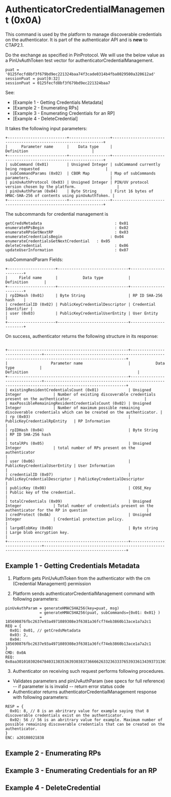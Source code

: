 # AuthenticatorCredentialManagement (0x0A)

This command is used by the platform to manage discoverable credentials on the authenticator. It is part of the authenticator API and is **new** to CTAP2.1. 

Do the exchange as specified in PinProtocol. We will use the below value as a PinUvAuthToken test vector for authenticatorCredentialManagement.
```
puat = '0125fecfd8bf3f679bd9ec221324baa74f3cade0314b4fba8029500a320612ad'
sessionPuat = puat[0:32]
sessionPuat = 0125fecfd8bf3f679bd9ec221324baa7
```

See:

- [Example 1 - Getting Credentials Metadata]
- [Example 2 - Enumerating RPs]
- [Example 3 - Enumerating Credentials for an RP]
- [Example 4 - DeleteCredential]

It takes the following input parameters:

```
+--------------------------+------------------+------------------------------------------------------------------+
|      Parameter name      |    Data type     |                            Definition                            |
+--------------------------+------------------+------------------------------------------------------------------+
| subCommand (0x01)        | Unsigned Integer | subCommand currently being requested                             |
| subCommandParams (0x02)  | CBOR Map         | Map of subCommands parameters.                                   |
| pinUvAuthProtocol (0x03) | Unsigned Integer | PIN/UV protocol version chosen by the platform.                  |
| pinUvAuthParam (0x04)    | Byte String      | First 16 bytes of HMAC-SHA-256 of contents using pinUvAuthToken. |
+--------------------------+------------------+------------------------------------------------------------------+
```

The subcommands for credential management is 
```
getCredsMetadata				          		: 0x01
enumerateRPsBegin				          		: 0x02
enumerateRPsGetNextRP					        : 0x03
enumerateCredentialsBegin				      : 0x04
enumerateCredentialsGetNextCredential	: 0x05
deleteCredential					          	: 0x06
updateUserInformation				        	: 0x07
```

subCommandParam Fields:

```
+---------------------+-------------------------------+-----------------------+
|     Field name      |           Data type           |      Definition       |
+---------------------+-------------------------------+-----------------------+
| rpIDHash (0x01)     | Byte String                   | RP ID SHA-256 hash    |
| credentialID (0x02) | PublicKeyCredentialDescriptor | Credential Identifier |
| user (0x03)         | PublicKeyCredentialUserEntity | User Entity           |
+---------------------+-------------------------------+-----------------------+
```

On success, authenticator returns the following structure in its response:
```

+-----------------------------------------------------+-------------------------------+----------------------------------------------------------------------------------------------------------+
|                   Parameter name                    |           Data type           |                                                Definition                                                |
+-----------------------------------------------------+-------------------------------+----------------------------------------------------------------------------------------------------------+
| existingResidentCredentialsCount (0x01)             | Unsigned Integer              | Number of existing discoverable credentials present on the authenticator.                                |
| maxPossibleRemainingResidentCredentialsCount (0x02) | Unsigned Integer              | Number of maximum possible remaining discoverable credentials which can be created on the authenticator. |
| rp (0x03)                                           | PublicKeyCredentialRpEntity   | RP Information                                                                                           |
| rpIDHash (0x04)                                     | Byte String                   | RP ID SHA-256 hash                                                                                       |
| totalRPs (0x05)                                     | Unsigned Integer              | total number of RPs present on the authenticator                                                         |
| user (0x06)                                         | PublicKeyCredentialUserEntity | User Information                                                                                         |
| credentialID (0x07)                                 | PublicKeyCredentialDescriptor | PublicKeyCredentialDescriptor                                                                            |
| publicKey (0x08)                                    | COSE_Key                      | Public key of the credential.                                                                            |
| totalCredentials (0x09)                             | Unsigned Integer              | Total number of credentials present on the authenticator for the RP in question                          |
| credProtect (0x0A)                                  | Unsigned Integer              | Credential protection policy.                                                                            |
| largeBlobKey (0x0B)                                 | Byte string                   | Large blob encryption key.                                                                               |
+-----------------------------------------------------+-------------------------------+----------------------------------------------------------------------------------------------------------+

```

## Example 1 - Getting Credentials Metadata

1. Platform gets PinUvAuthToken from the authenticator with the cm (Credential Management) permission
 
2. Platform sends authenticatorCredentialManagement command with following parameters:
```
pinUvAuthParam = generateHMACSHA256(key=puat, msg)
               = generateHMACSHA256(puat, subCommands={0x01: 0x01} )
               = 185690876fbc2637e93a4971089308e3f6381a36fcf74eb3860b13ace1a7a2c1
REQ = {
  0x01: 0x01, // getCredsMetadata 
  0x03: 2,
  0x04: 185690876fbc2637e93a4971089308e3f6381a36fcf74eb3860b13ace1a7a2c1
}
CMD: 0x0A
REQ: 0x0aa30101030204784031383536393038373666626332363337653933613439373130383933303865336636333831613336666366373465623338363062313361636531613761326331
```

3. Authenticator on receiving such request performs following procedures.
  - Validates parameters and pinUvAuthParam (see specs for full reference) -- if parameter is is invalid -- return error status code
  - Authenticator returns authenticatorCredentialManagement response with following parameters:
```
RESP = {
  0x01: 8, // 8 is an abritrary value for example saying that 8 discoverable credentials exist on the authenticator.
  0x02: 56 // 56 is an abritrary value for example. Maximum number of possible remaining discoverable credentials that can be created on the authenticator. 
}
ENC: a20108021838
```
 
## Example 2 - Enumerating RPs


## Example 3 - Enumerating Credentials for an RP


## Example 4 - DeleteCredential
